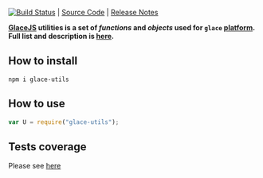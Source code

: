 [![Build Status](https://travis-ci.org/glacejs/glace-utils.svg?branch=master)](https://travis-ci.org/glacejs/glace-utils)
 | [Source Code](https://github.com/glacejs/glace-utils)
 | [Release Notes](tutorial-release-notes.html)

**[GlaceJS](https://glacejs.github.io/glace-core/) utilities is a set of *functions* and *objects* used for `glace` [platform](https://github.com/glacejs). Full list and description is [here](module-index.html).**

## How to install

```
npm i glace-utils
```

## How to use

```javascript
var U = require("glace-utils");
```

## Tests coverage

Please see <a href="tests-cover/lcov-report/index.html" target="_blank">here</a>
